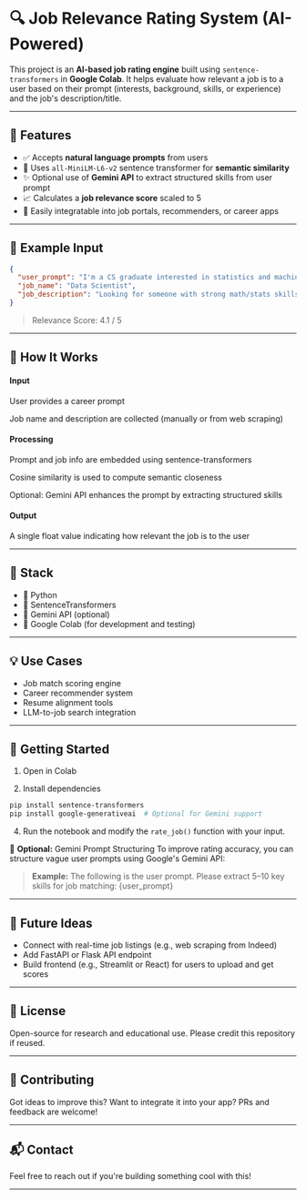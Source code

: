 # 🔍 Job Relevance Rating System (AI-Powered)

This project is an **AI-based job rating engine** built using `sentence-transformers` in **Google Colab**.
It helps evaluate how relevant a job is to a user based on their prompt (interests, background, skills, or experience) and the job's description/title.

---

## 🌟 Features

- ✅ Accepts **natural language prompts** from users
- 🧠 Uses `all-MiniLM-L6-v2` sentence transformer for **semantic similarity**
- ✨ Optional use of **Gemini API** to extract structured skills from user prompt
- 📈 Calculates a **job relevance score** scaled to 5
- 🔄 Easily integratable into job portals, recommenders, or career apps

---

## 🧪 Example Input

```json
{
  "user_prompt": "I'm a CS graduate interested in statistics and machine learning. I've built projects like fraud detection and used car price prediction.",
  "job_name": "Data Scientist",
  "job_description": "Looking for someone with strong math/stats skills, data analysis, and experience with real-world ML projects."
}
```

> Relevance Score: 4.1 / 5

---

## 📁 How It Works

#### Input

User provides a career prompt

Job name and description are collected (manually or from web scraping)

#### Processing

Prompt and job info are embedded using sentence-transformers

Cosine similarity is used to compute semantic closeness

Optional: Gemini API enhances the prompt by extracting structured skills

#### Output

A single float value indicating how relevant the job is to the user

---

## 🧱 Stack

- 🐍 Python
- 🤗 SentenceTransformers
- 🧠 Gemini API (optional)
- 📓 Google Colab (for development and testing)

---

## 💡 Use Cases

- Job match scoring engine
- Career recommender system
- Resume alignment tools
- LLM-to-job search integration

---

## 🚀 Getting Started

1. Open in Colab

2. Install dependencies
```sh
pip install sentence-transformers
pip install google-generativeai  # Optional for Gemini support
```

4. Run the notebook and modify the `rate_job()` function with your input.


📌 **Optional:** Gemini Prompt Structuring
To improve rating accuracy, you can structure vague user prompts using Google's Gemini API:

> **Example:** The following is the user prompt. Please extract 5–10 key skills for job matching: {user_prompt}

---

## 🤖 Future Ideas

- Connect with real-time job listings (e.g., web scraping from Indeed)
- Add FastAPI or Flask API endpoint
- Build frontend (e.g., Streamlit or React) for users to upload and get scores

---

## 📝 License
Open-source for research and educational use. Please credit this repository if reused.

---

## 🙌 Contributing
Got ideas to improve this? Want to integrate it into your app? PRs and feedback are welcome!

---

## 📬 Contact
Feel free to reach out if you're building something cool with this!

---
